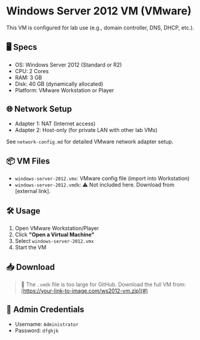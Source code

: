 # Windows Server 2012 VM (VMware)

This VM is configured for lab use (e.g., domain controller, DNS, DHCP, etc.).

## 🖥️ Specs

- OS: Windows Server 2012 (Standard or R2)
- CPU: 2 Cores
- RAM: 3 GB
- Disk: 40 GB (dynamically allocated)
- Platform: VMware Workstation or Player

## 🌐 Network Setup

- Adapter 1: NAT (Internet access)
- Adapter 2: Host-only (for private LAN with other lab VMs)

See `network-config.md` for detailed VMware network adapter setup.

## 📦 VM Files

- `windows-server-2012.vmx`: VMware config file (import into Workstation)
- `windows-server-2012.vmdk`: ⚠️ Not included here. Download from [external link].

## 🛠️ Usage

1. Open VMware Workstation/Player
2. Click **"Open a Virtual Machine"**
3. Select `windows-server-2012.vmx`
4. Start the VM

## 📥 Download

> 🔗 The `.vmdk` file is too large for GitHub. Download the full VM from:
[https://your-link-to-image.com/ws2012-vm.zip](#)

## 🔐 Admin Credentials

- Username: `Administrator`
- Password: `dfghjk`
